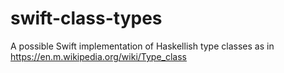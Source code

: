 # swift-class-types
 A possible Swift implementation of Haskellish type classes as in https://en.m.wikipedia.org/wiki/Type_class
